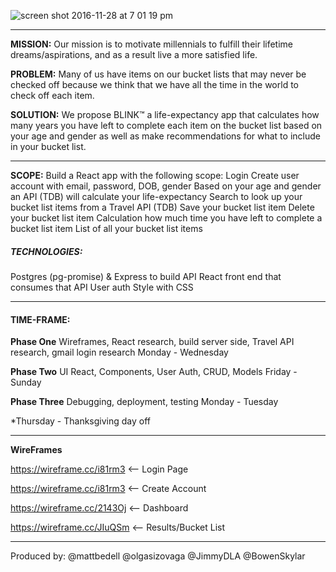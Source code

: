 ![screen shot 2016-11-28 at 7 01 19 pm](https://cloud.githubusercontent.com/assets/20446304/20691181/2e9656fe-b59d-11e6-8504-7d08dcc6f677.png)
****
**MISSION:** Our mission is to motivate millennials to fulfill their lifetime dreams/aspirations, and as a result live a more satisfied life.


**PROBLEM:** Many of us have items on our bucket lists that may never be checked off because we think that we have all the time in the world to check off each item. 


**SOLUTION:** We propose BLINK™ a life-expectancy app that calculates how many years you have left to complete each item on the bucket list based on your age and gender as well as make recommendations for what to include in your bucket list.  

***
**SCOPE:** Build a React app with the following scope:
Login
Create user account with email, password, DOB, gender
Based on your age and gender an API (TDB) will calculate your life-expectancy 
Search to look up your bucket list items from a Travel API (TDB)
Save your bucket list item
Delete your bucket list item
Calculation how much time you have left to complete a bucket list item
List of all your bucket list items


##### TECHNOLOGIES:
Postgres (pg-promise) & Express to build API
React front end that consumes that API
User auth
Style with CSS



***
#### TIME-FRAME: 

**Phase One**
Wireframes, React research, build server side, Travel API research, gmail login research
Monday - Wednesday

**Phase Two**
UI React, Components, User Auth, CRUD, Models
Friday - Sunday

**Phase Three**
Debugging, deployment, testing
Monday - Tuesday


*Thursday - Thanksgiving day off

* * *
**WireFrames**

https://wireframe.cc/i81rm3 <— Login Page

https://wireframe.cc/i81rm3 <— Create Account

https://wireframe.cc/2143Oj <— Dashboard

https://wireframe.cc/JIuQSm <— Results/Bucket List

***
Produced by: @mattbedell @olgasizovaga @JimmyDLA @BowenSkylar
